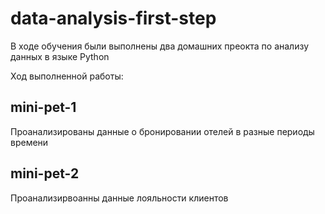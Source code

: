 # data-analysis-first-step
В ходе обучения были выполнены два домашних преокта по анализу данных в языке Python

Ход выполненной работы:

## mini-pet-1
Проанализированы данные о бронировании отелей в разные периоды времени

## mini-pet-2
Проанализирвоанны данные лояльности клиентов
